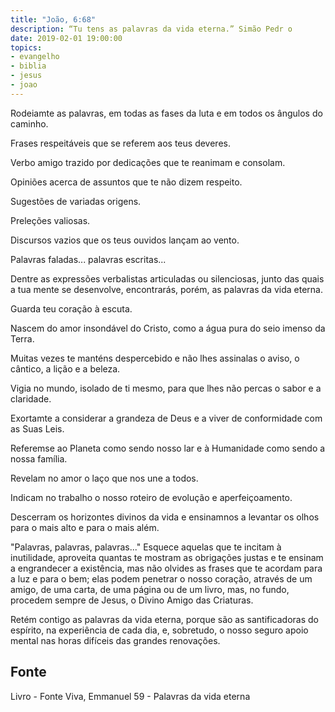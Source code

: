 ```yaml
---
title: "João, 6:68"
description: “Tu tens as palavras da vida eterna.” Simão Pedr o
date: 2019-02-01 19:00:00
topics: 
- evangelho
- biblia
- jesus
- joao
---
```


Rodeiam­te as palavras, em todas as fases da luta e em todos os ângulos do
caminho.

Frases respeitáveis que se referem aos teus deveres.

Verbo amigo trazido por dedicações que te reanimam e consolam.

Opiniões acerca de assuntos que te não dizem respeito.

Sugestões de variadas origens.

Preleções valiosas.

Discursos vazios que os teus ouvidos lançam ao vento.

Palavras faladas... palavras escritas...

Dentre as expressões verbalistas articuladas ou silenciosas, junto das quais
a tua mente se desenvolve, encontrarás, porém, as palavras da vida eterna.

Guarda teu coração à escuta.

Nascem do amor insondável do Cristo, como a água pura do seio imenso da
Terra.

Muitas vezes te manténs despercebido e não lhes assinalas o aviso, o
cântico, a lição e a beleza.

Vigia no mundo, isolado de ti mesmo, para que lhes não percas o sabor e a
claridade.

Exortam­te a considerar a grandeza de Deus e a viver de conformidade com
as Suas Leis.

Referem­se ao Planeta como sendo nosso lar e à Humanidade como sendo a
nossa família.

Revelam no amor o laço que nos une a todos.

Indicam no trabalho o nosso roteiro de evolução e aperfeiçoamento.

Descerram os horizontes divinos da vida e ensinam­nos a levantar os olhos
para o mais alto e para o mais além.

"Palavras, palavras, palavras..."
Esquece aquelas que te incitam à inutilidade, aproveita quantas te mostram
as obrigações justas e te ensinam a engrandecer a existência, mas não olvides as
frases que te acordam para a luz e para o bem; elas podem penetrar o nosso coração,
através de um amigo, de uma carta, de uma página ou de um livro, mas, no fundo,
procedem sempre de Jesus, o Divino Amigo das Criaturas.

Retém contigo as palavras da vida eterna, porque são as santificadoras do
espírito, na experiência de cada dia, e, sobretudo, o nosso seguro apoio mental nas
horas difíceis das grandes renovações.


## Fonte
Livro - Fonte Viva, Emmanuel
59 - Palavras da vida eterna
